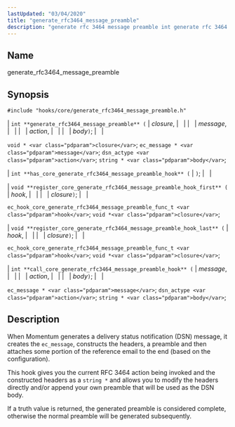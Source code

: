 ```yaml
---
lastUpdated: "03/04/2020"
title: "generate_rfc3464_message_preamble"
description: "generate rfc 3464 message preamble int generate rfc 3464 message preamble closure message action body void closure ec message message dsn actype action string body int has core generate rfc 3464 message preamble hook void register core generate rfc 3464 message preamble hook first hook closure ec hook core generate..."
---
```


<a name="hooks.core.generate_rfc3464_message_preamble"></a> 
## Name

generate_rfc3464_message_preamble

## Synopsis

`#include "hooks/core/generate_rfc3464_message_preamble.h"`

| `int **generate_rfc3464_message_preamble** (` | <var class="pdparam">closure</var>, |   |
|   | <var class="pdparam">message</var>, |   |
|   | <var class="pdparam">action</var>, |   |
|   | <var class="pdparam">body</var>`)`; |   |

`void * <var class="pdparam">closure</var>`;
`ec_message * <var class="pdparam">message</var>`;
`dsn_actype <var class="pdparam">action</var>`;
`string * <var class="pdparam">body</var>`;

| `int **has_core_generate_rfc3464_message_preamble_hook** (` | `)`; |   |

| `void **register_core_generate_rfc3464_message_preamble_hook_first** (` | <var class="pdparam">hook</var>, |   |
|   | <var class="pdparam">closure</var>`)`; |   |

`ec_hook_core_generate_rfc3464_message_preamble_func_t <var class="pdparam">hook</var>`;
`void *<var class="pdparam">closure</var>`;

| `void **register_core_generate_rfc3464_message_preamble_hook_last** (` | <var class="pdparam">hook</var>, |   |
|   | <var class="pdparam">closure</var>`)`; |   |

`ec_hook_core_generate_rfc3464_message_preamble_func_t <var class="pdparam">hook</var>`;
`void *<var class="pdparam">closure</var>`;

| `int **call_core_generate_rfc3464_message_preamble_hook** (` | <var class="pdparam">message</var>, |   |
|   | <var class="pdparam">action</var>, |   |
|   | <var class="pdparam">body</var>`)`; |   |

`ec_message * <var class="pdparam">message</var>`;
`dsn_actype <var class="pdparam">action</var>`;
`string * <var class="pdparam">body</var>`;<a name="idp43663616"></a> 
## Description

When Momentum generates a delivery status notification (DSN) message, it creates the `ec_message`, constructs the headers, a preamble and then attaches some portion of the reference email to the end (based on the configuration).

This hook gives you the current RFC 3464 action being invoked and the constructed headers as a `string *` and allows you to modify the headers directly and/or append your own preamble that will be used as the DSN body.

If a truth value is returned, the generated preamble is considered complete, otherwise the normal preamble will be generated subsequently.